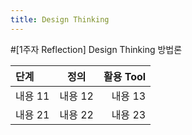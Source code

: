 ```yaml
---
title: Design Thinking
---
```


#[1주자 Reflection] Design Thinking 방법론

| 단계 | 정의 | 활용 Tool |
|:--------|:--------:|--------:|
| 내용 11 | 내용 12 | 내용 13 |
| 내용 21 | 내용 22 | 내용 23 |
